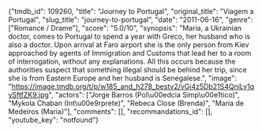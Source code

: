 {"tmdb_id": 109260, "title": "Journey to Portugal", "original_title": "Viagem a Portugal", "slug_title": "journey-to-portugal", "date": "2011-06-16", "genre": ["Romance / Drame"], "score": "5.0/10", "synopsis": "Maria, a Ukrainian doctor, comes to Portugal to spend a year with Greco, her husband who is also a doctor. Upon arrival at Faro airport she is the only person from Kiev approached by agents of Immigration and Customs that lead her to a room of interrogation, without any explanations. All this occurs because the authorities suspect that something illegal should be behind her trip, since she is from Eastern Europe and her husband is Senegalese.", "image": "https://image.tmdb.org/t/p/w185_and_h278_bestv2/vGi4z5Db21S4QniLy1qySftfZK9.jpg", "actors": ["Jorge Barros (Pol\u00edcia Simp\u00e1tico)", "Mykola Chaban (Int\u00e9rprete)", "Rebeca Close (Brenda)", "Maria de Medeiros (Maria)"], "comments": [], "recommandations_id": [], "youtube_key": "notfound"}